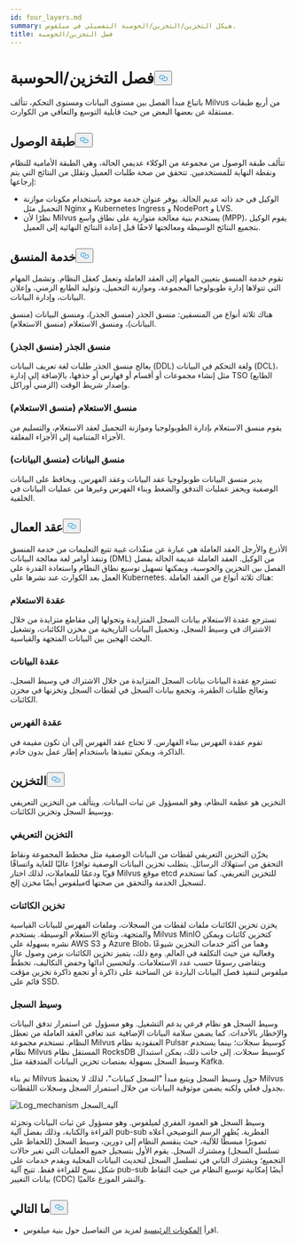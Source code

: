 ```yaml
---
id: four_layers.md
summary: هيكل التخزين/التخزين/الحوسبة التفصيلي في ميلفوس.
title: فصل التخزين/الحوسبة
---
```


<h1 id="StorageComputing-Disaggregation" class="common-anchor-header">فصل التخزين/الحوسبة<button data-href="#StorageComputing-Disaggregation" class="anchor-icon" translate="no">
      <svg translate="no"
        aria-hidden="true"
        focusable="false"
        height="20"
        version="1.1"
        viewBox="0 0 16 16"
        width="16"
      >
        <path
          fill="#0092E4"
          fill-rule="evenodd"
          d="M4 9h1v1H4c-1.5 0-3-1.69-3-3.5S2.55 3 4 3h4c1.45 0 3 1.69 3 3.5 0 1.41-.91 2.72-2 3.25V8.59c.58-.45 1-1.27 1-2.09C10 5.22 8.98 4 8 4H4c-.98 0-2 1.22-2 2.5S3 9 4 9zm9-3h-1v1h1c1 0 2 1.22 2 2.5S13.98 12 13 12H9c-.98 0-2-1.22-2-2.5 0-.83.42-1.64 1-2.09V6.25c-1.09.53-2 1.84-2 3.25C6 11.31 7.55 13 9 13h4c1.45 0 3-1.69 3-3.5S14.5 6 13 6z"
        ></path>
      </svg>
    </button></h1><p>باتباع مبدأ الفصل بين مستوى البيانات ومستوى التحكم، تتألف Milvus من أربع طبقات مستقلة عن بعضها البعض من حيث قابلية التوسع والتعافي من الكوارث.</p>
<h2 id="Access-layer" class="common-anchor-header">طبقة الوصول<button data-href="#Access-layer" class="anchor-icon" translate="no">
      <svg translate="no"
        aria-hidden="true"
        focusable="false"
        height="20"
        version="1.1"
        viewBox="0 0 16 16"
        width="16"
      >
        <path
          fill="#0092E4"
          fill-rule="evenodd"
          d="M4 9h1v1H4c-1.5 0-3-1.69-3-3.5S2.55 3 4 3h4c1.45 0 3 1.69 3 3.5 0 1.41-.91 2.72-2 3.25V8.59c.58-.45 1-1.27 1-2.09C10 5.22 8.98 4 8 4H4c-.98 0-2 1.22-2 2.5S3 9 4 9zm9-3h-1v1h1c1 0 2 1.22 2 2.5S13.98 12 13 12H9c-.98 0-2-1.22-2-2.5 0-.83.42-1.64 1-2.09V6.25c-1.09.53-2 1.84-2 3.25C6 11.31 7.55 13 9 13h4c1.45 0 3-1.69 3-3.5S14.5 6 13 6z"
        ></path>
      </svg>
    </button></h2><p>تتألف طبقة الوصول من مجموعة من الوكلاء عديمي الحالة، وهي الطبقة الأمامية للنظام ونقطة النهاية للمستخدمين. تتحقق من صحة طلبات العميل وتقلل من النتائج التي يتم إرجاعها:</p>
<ul>
<li>الوكيل في حد ذاته عديم الحالة. يوفر عنوان خدمة موحد باستخدام مكونات موازنة التحميل مثل Nginx و Kubernetes Ingress و NodePort و LVS.</li>
<li>نظرًا لأن Milvus يستخدم بنية معالجة متوازية على نطاق واسع (MPP)، يقوم الوكيل بتجميع النتائج الوسيطة ومعالجتها لاحقًا قبل إعادة النتائج النهائية إلى العميل.</li>
</ul>
<h2 id="Coordinator-service" class="common-anchor-header">خدمة المنسق<button data-href="#Coordinator-service" class="anchor-icon" translate="no">
      <svg translate="no"
        aria-hidden="true"
        focusable="false"
        height="20"
        version="1.1"
        viewBox="0 0 16 16"
        width="16"
      >
        <path
          fill="#0092E4"
          fill-rule="evenodd"
          d="M4 9h1v1H4c-1.5 0-3-1.69-3-3.5S2.55 3 4 3h4c1.45 0 3 1.69 3 3.5 0 1.41-.91 2.72-2 3.25V8.59c.58-.45 1-1.27 1-2.09C10 5.22 8.98 4 8 4H4c-.98 0-2 1.22-2 2.5S3 9 4 9zm9-3h-1v1h1c1 0 2 1.22 2 2.5S13.98 12 13 12H9c-.98 0-2-1.22-2-2.5 0-.83.42-1.64 1-2.09V6.25c-1.09.53-2 1.84-2 3.25C6 11.31 7.55 13 9 13h4c1.45 0 3-1.69 3-3.5S14.5 6 13 6z"
        ></path>
      </svg>
    </button></h2><p>تقوم خدمة المنسق بتعيين المهام إلى العقد العاملة وتعمل كعقل النظام. وتشمل المهام التي تتولاها إدارة طوبولوجيا المجموعة، وموازنة التحميل، وتوليد الطابع الزمني، وإعلان البيانات، وإدارة البيانات.</p>
<p>هناك ثلاثة أنواع من المنسقين: منسق الجذر (منسق الجذر)، ومنسق البيانات (منسق البيانات)، ومنسق الاستعلام (منسق الاستعلام).</p>
<h3 id="Root-coordinator-root-coord" class="common-anchor-header">منسق الجذر (منسق الجذر)</h3><p>يعالج منسق الجذر طلبات لغة تعريف البيانات (DDL) ولغة التحكم في البيانات (DCL)، مثل إنشاء مجموعات أو أقسام أو فهارس أو حذفها، بالإضافة إلى إدارة TSO (الطابع الزمني أوراكل) وإصدار شريط الوقت.</p>
<h3 id="Query-coordinator-query-coord" class="common-anchor-header">منسق الاستعلام (منسق الاستعلام)</h3><p>يقوم منسق الاستعلام بإدارة الطوبولوجيا وموازنة التحميل لعقد الاستعلام، والتسليم من الأجزاء المتنامية إلى الأجزاء المغلقة.</p>
<h3 id="Data-coordinator-data-coord" class="common-anchor-header">منسق البيانات (منسق البيانات)</h3><p>يدير منسق البيانات طوبولوجيا عقد البيانات وعقد الفهرس، ويحافظ على البيانات الوصفية ويحفز عمليات التدفق والضغط وبناء الفهرس وغيرها من عمليات البيانات في الخلفية.</p>
<h2 id="Worker-nodes" class="common-anchor-header">عقد العمال<button data-href="#Worker-nodes" class="anchor-icon" translate="no">
      <svg translate="no"
        aria-hidden="true"
        focusable="false"
        height="20"
        version="1.1"
        viewBox="0 0 16 16"
        width="16"
      >
        <path
          fill="#0092E4"
          fill-rule="evenodd"
          d="M4 9h1v1H4c-1.5 0-3-1.69-3-3.5S2.55 3 4 3h4c1.45 0 3 1.69 3 3.5 0 1.41-.91 2.72-2 3.25V8.59c.58-.45 1-1.27 1-2.09C10 5.22 8.98 4 8 4H4c-.98 0-2 1.22-2 2.5S3 9 4 9zm9-3h-1v1h1c1 0 2 1.22 2 2.5S13.98 12 13 12H9c-.98 0-2-1.22-2-2.5 0-.83.42-1.64 1-2.09V6.25c-1.09.53-2 1.84-2 3.25C6 11.31 7.55 13 9 13h4c1.45 0 3-1.69 3-3.5S14.5 6 13 6z"
        ></path>
      </svg>
    </button></h2><p>الأذرع والأرجل العقد العاملة هي عبارة عن منفّذات غبية تتبع التعليمات من خدمة المنسق وتنفذ أوامر لغة معالجة البيانات (DML) من الوكيل. العقد العاملة عديمة الحالة بفضل الفصل بين التخزين والحوسبة، ويمكنها تسهيل توسيع نطاق النظام واستعادة القدرة على العمل بعد الكوارث عند نشرها على Kubernetes. هناك ثلاثة أنواع من العقد العاملة:</p>
<h3 id="Query-node" class="common-anchor-header">عقدة الاستعلام</h3><p>تسترجع عقدة الاستعلام بيانات السجل المتزايدة وتحولها إلى مقاطع متزايدة من خلال الاشتراك في وسيط السجل، وتحميل البيانات التاريخية من مخزن الكائنات، وتشغيل البحث الهجين بين البيانات المتجهة والقياسية.</p>
<h3 id="Data-node" class="common-anchor-header">عقدة البيانات</h3><p>تسترجع عقدة البيانات بيانات السجل المتزايدة من خلال الاشتراك في وسيط السجل، وتعالج طلبات الطفرة، وتجمع بيانات السجل في لقطات السجل وتخزنها في مخزن الكائنات.</p>
<h3 id="Index-node" class="common-anchor-header">عقدة الفهرس</h3><p>تقوم عقدة الفهرس ببناء الفهارس.  لا تحتاج عقد الفهرس إلى أن تكون مقيمة في الذاكرة، ويمكن تنفيذها باستخدام إطار عمل بدون خادم.</p>
<h2 id="Storage" class="common-anchor-header">التخزين<button data-href="#Storage" class="anchor-icon" translate="no">
      <svg translate="no"
        aria-hidden="true"
        focusable="false"
        height="20"
        version="1.1"
        viewBox="0 0 16 16"
        width="16"
      >
        <path
          fill="#0092E4"
          fill-rule="evenodd"
          d="M4 9h1v1H4c-1.5 0-3-1.69-3-3.5S2.55 3 4 3h4c1.45 0 3 1.69 3 3.5 0 1.41-.91 2.72-2 3.25V8.59c.58-.45 1-1.27 1-2.09C10 5.22 8.98 4 8 4H4c-.98 0-2 1.22-2 2.5S3 9 4 9zm9-3h-1v1h1c1 0 2 1.22 2 2.5S13.98 12 13 12H9c-.98 0-2-1.22-2-2.5 0-.83.42-1.64 1-2.09V6.25c-1.09.53-2 1.84-2 3.25C6 11.31 7.55 13 9 13h4c1.45 0 3-1.69 3-3.5S14.5 6 13 6z"
        ></path>
      </svg>
    </button></h2><p>التخزين هو عظمة النظام، وهو المسؤول عن ثبات البيانات. ويتألف من التخزين التعريفي ووسيط السجل وتخزين الكائنات.</p>
<h3 id="Meta-storage" class="common-anchor-header">التخزين التعريفي</h3><p>يخزّن التخزين التعريفي لقطات من البيانات الوصفية مثل مخطط المجموعة ونقاط التحقق من استهلاك الرسائل. يتطلب تخزين البيانات الوصفية توافرًا عاليًا للغاية واتساقًا قويًا ودعمًا للمعاملات، لذلك اختار Milvus موقع etcd للتخزين التعريفي. كما تستخدم ميلفوس أيضًا مخزن إلخd لتسجيل الخدمة والتحقق من صحتها.</p>
<h3 id="Object-storage" class="common-anchor-header">تخزين الكائنات</h3><p>يخزن تخزين الكائنات ملفات لقطات من السجلات، وملفات الفهرس للبيانات القياسية والمتجهة، ونتائج الاستعلام الوسيطة. يستخدم Milvus MinIO كتخزين كائنات ويمكن نشره بسهولة على AWS S3 و Azure Blob، وهما من أكثر خدمات التخزين شيوعًا وفعالية من حيث التكلفة في العالم. ومع ذلك، يتميز تخزين الكائنات بزمن وصول عالٍ ويتقاضى رسومًا حسب عدد الاستعلامات. ولتحسين أدائها وخفض التكاليف، تخطط ميلفوس لتنفيذ فصل البيانات الباردة عن الساخنة على ذاكرة أو تجمع ذاكرة تخزين مؤقت قائم على SSD.</p>
<h3 id="Log-broker" class="common-anchor-header">وسيط السجل</h3><p>وسيط السجل هو نظام فرعي يدعم التشغيل. وهو مسؤول عن استمرار تدفق البيانات والإخطار بالأحداث. كما يضمن سلامة البيانات الإضافية عند تعافي العقد العاملة من تعطل النظام. تستخدم مجموعة Milvus العنقودية نظام Pulsar كوسيط سجلات؛ بينما يستخدم نظام Milvus المستقل نظام RocksDB كوسيط سجلات. إلى جانب ذلك، يمكن استبدال وسيط السجل بسهولة بمنصات تخزين البيانات المتدفقة مثل Kafka.</p>
<p>تم بناء Milvus حول وسيط السجل ويتبع مبدأ "السجل كبيانات"، لذلك لا يحتفظ Milvus بجدول فعلي ولكنه يضمن موثوقية البيانات من خلال استمرار السجل وسجلات اللقطات.</p>
<p>
  
   <span class="img-wrapper"> <img translate="no" src="/docs/v2.5.x/assets/log_mechanism.png" alt="Log_mechanism" class="doc-image" id="log_mechanism" />
   </span> <span class="img-wrapper"> <span>آلية_السجل</span> </span></p>
<p>وسيط السجل هو العمود الفقري لميلفوس. وهو مسؤول عن ثبات البيانات وتجزئة القراءة والكتابة، وذلك بفضل آلية pub-sub الفطرية. يُظهر الرسم التوضيحي أعلاه تصويرًا مبسطًا للآلية، حيث ينقسم النظام إلى دورين، وسيط السجل (للحفاظ على تسلسل السجل) ومشترك السجل. يقوم الأول بتسجيل جميع العمليات التي تغير حالات التجميع؛ ويشترك الثاني في تسلسل السجل لتحديث البيانات المحلية ويقدم خدمات على شكل نسخ للقراءة فقط. تتيح آلية pub-sub أيضًا إمكانية توسيع النظام من حيث التقاط بيانات التغيير (CDC) والنشر الموزع عالميًا.</p>
<h2 id="Whats-next" class="common-anchor-header">ما التالي<button data-href="#Whats-next" class="anchor-icon" translate="no">
      <svg translate="no"
        aria-hidden="true"
        focusable="false"
        height="20"
        version="1.1"
        viewBox="0 0 16 16"
        width="16"
      >
        <path
          fill="#0092E4"
          fill-rule="evenodd"
          d="M4 9h1v1H4c-1.5 0-3-1.69-3-3.5S2.55 3 4 3h4c1.45 0 3 1.69 3 3.5 0 1.41-.91 2.72-2 3.25V8.59c.58-.45 1-1.27 1-2.09C10 5.22 8.98 4 8 4H4c-.98 0-2 1.22-2 2.5S3 9 4 9zm9-3h-1v1h1c1 0 2 1.22 2 2.5S13.98 12 13 12H9c-.98 0-2-1.22-2-2.5 0-.83.42-1.64 1-2.09V6.25c-1.09.53-2 1.84-2 3.25C6 11.31 7.55 13 9 13h4c1.45 0 3-1.69 3-3.5S14.5 6 13 6z"
        ></path>
      </svg>
    </button></h2><ul>
<li>اقرأ <a href="/docs/ar/v2.5.x/main_components.md">المكونات الرئيسية</a> لمزيد من التفاصيل حول بنية ميلفوس.</li>
</ul>
